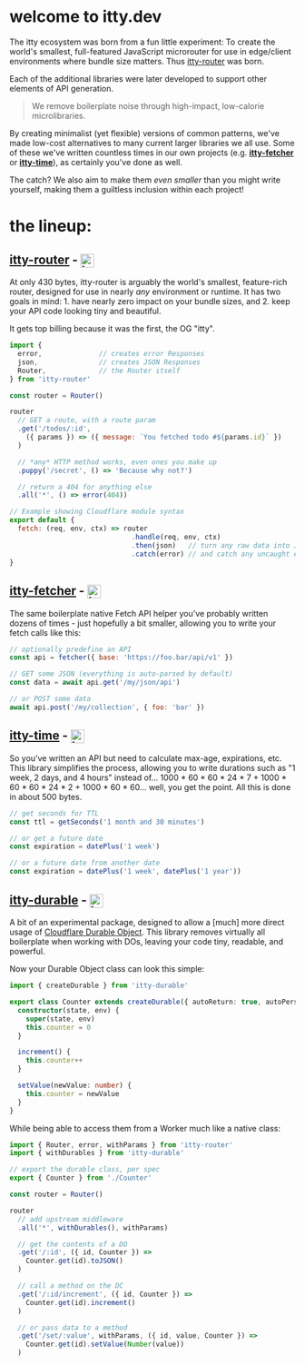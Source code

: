 <script>
  import SEO from '~/components/SEO.svelte'
</script>

<!-- MARKUP -->
<SEO
  title="Welcome to itty.dev"
  description="Official documentation and learning site for the itty JavaScript libraries (itty-router, itty-fetcher, itty-time, and itty-durable)."
  />

# welcome to <span class="accent">itty</span>.dev

The itty ecosystem was born from a fun little experiment:  To create the world's smallest, full-featured JavaScript microrouter for use in edge/client environments where bundle size matters.  Thus [itty-router](/itty-router) was born. 

Each of the additional libraries were later developed to support other elements of API generation.

> We remove boilerplate noise through high-impact, low-calorie microlibraries.

By creating minimalist (yet flexible) versions of common patterns, we've made low-cost alternatives to many current larger libraries we all use.  Some of these we've written countless times in our own projects (e.g. [**itty-fetcher**](/itty-fetcher) or [**itty-time**](/itty-time)), as certainly you've done as well.  

The catch?  We also aim to make them *even smaller* than you might write yourself, making them a guiltless inclusion within each project!

# the lineup:

## [itty-router](/itty-router) - [![itty-router](https://img.shields.io/npm/dw/itty-router?style=for-the-badge&logo=npm&color=ded&label=itty-router)](https://npmjs.com/package/itty-router)

At only 430 bytes, itty-router is arguably the world's smallest, feature-rich router, designed for use in nearly *any* environment or runtime.  It has two goals in mind: 1. have nearly zero impact on your bundle sizes, and 2. keep your API code looking tiny and beautiful.

It gets top billing because it was the first, the OG "itty".

```js
import { 
  error,              // creates error Responses
  json,               // creates JSON Responses
  Router,             // the Router itself
} from 'itty-router'

const router = Router()

router
  // GET a route, with a route param
  .get('/todos/:id', 
    ({ params }) => ({ message: `You fetched todo #${params.id}` })
  )

  // *any* HTTP method works, even ones you make up
  .puppy('/secret', () => 'Because why not?')

  // return a 404 for anything else
  .all('*', () => error(404))

// Example showing Cloudflare module syntax
export default {
  fetch: (req, env, ctx) => router
                              .handle(req, env, ctx)
                              .then(json)   // turn any raw data into JSON
                              .catch(error) // and catch any uncaught errors
}
```

## [itty-fetcher](/itty-fetcher) - [![itty-fetcher](https://img.shields.io/npm/dw/itty-fetcher?style=for-the-badge&logo=npm&color=ded&label=itty-fetcher)](https://npmjs.com/package/itty-fetcher)

The same boilerplate native Fetch API helper you've probably written dozens of times - just hopefully a bit smaller, allowing you to write your fetch calls like this:

```js
// optionally predefine an API
const api = fetcher({ base: 'https://foo.bar/api/v1' })

// GET some JSON (everything is auto-parsed by default)
const data = await api.get('/my/json/api')

// or POST some data
await api.post('/my/collection', { foo: 'bar' })
```

## [itty-time](/itty-time) - [![itty-time](https://img.shields.io/npm/dw/itty-time?style=for-the-badge&logo=npm&color=ded&label=itty-time)](https://npmjs.com/package/itty-time)

So you've written an API but need to calculate max-age, expirations, etc.  This library simplifies the process, allowing you to write durations such as "1 week, 2 days, and 4 hours" instead of... 1000 \* 60 \* 60 \* 24 \* 7 + 1000 \* 60 \* 60 \* 24 \* 2 + 1000 \* 60 \* 60... well, you get the point.  All this is done in about 500 bytes.

```js
// get seconds for TTL
const ttl = getSeconds('1 month and 30 minutes')

// or get a future date
const expiration = datePlus('1 week')

// or a future date from another date
const expiration = datePlus('1 week', datePlus('1 year'))
```

## [itty-durable](/itty-durable) - [![itty-durable](https://img.shields.io/npm/dw/itty-durable?style=for-the-badge&logo=npm&color=ded&label=itty-durable)](https://npmjs.com/package/itty-durable)

A bit of an experimental package, designed to allow a [much] more direct usage of [Cloudflare Durable Object](https://developers.cloudflare.com/workers/learning/using-durable-objects/).  This library removes virtually all boilerplate when working with DOs, leaving your code tiny, readable, and powerful.

Now your Durable Object class can look this simple:
```ts
import { createDurable } from 'itty-durable'

export class Counter extends createDurable({ autoReturn: true, autoPersist: true }) {
  constructor(state, env) {
    super(state, env)
    this.counter = 0
  }

  increment() {
    this.counter++
  }

  setValue(newValue: number) {
    this.counter = newValue
  }
}
```

While being able to access them from a Worker much like a native class:

```ts
import { Router, error, withParams } from 'itty-router'
import { withDurables } from 'itty-durable'

// export the durable class, per spec
export { Counter } from './Counter'

const router = Router()

router
  // add upstream middleware
  .all('*', withDurables(), withParams)

  // get the contents of a DO
  .get('/:id', ({ id, Counter }) => 
    Counter.get(id).toJSON()
  )

  // call a method on the DC
  .get('/:id/increment', ({ id, Counter }) => 
    Counter.get(id).increment()
  )

  // or pass data to a method
  .get('/set/:value', withParams, ({ id, value, Counter }) => 
    Counter.get(id).setValue(Number(value))
  )
```

<style lang="scss">
  img {
    width: auto;
    height: 1.5rem;
    vertical-align: middle;
  }
</style>
